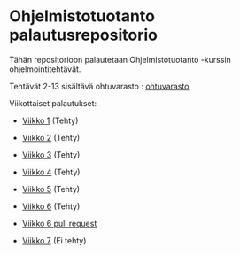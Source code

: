 # Ohjelmistotuotanto palautusrepositorio

Tähän repositorioon palautetaan Ohjelmistotuotanto -kurssin ohjelmointitehtävät.

Tehtävät 2-13 sisältävä ohtuvarasto : [ohtuvarasto](https://github.com/evahteri/ohtuvarasto)

Viikottaiset palautukset:

- [Viikko 1](https://github.com/evahteri/ohtu_palautusrepositorio/tree/main/viikko1) (Tehty)

- [Viikko 2](https://github.com/evahteri/ohtu_palautusrepositorio/tree/main/viikko2) (Tehty)

- [Viikko 3](https://github.com/evahteri/ohtu_palautusrepositorio/tree/main/viikko3) (Tehty)

- [Viikko 4](https://github.com/evahteri/ohtu_palautusrepositorio/tree/main/viikko4) (Tehty)

- [Viikko 5](https://github.com/evahteri/ohtu_palautusrepositorio/tree/main/viikko5) (Tehty)

- [Viikko 6](https://github.com/evahteri/ohtu_palautusrepositorio/tree/main/viikko6) (Tehty)

 - [Viikko 6 pull request](https://github.com/evahteri/ohtu_palautusrepositorio/blob/main/PULL.md)

- [Viikko 7](https://github.com/evahteri/ohtu_palautusrepositorio/tree/main/viikko7) (Ei tehty)


